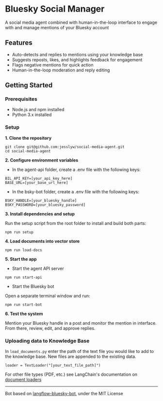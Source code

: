 # Bluesky Social Manager

A social media agent combined with human-in-the-loop interface to engage with and manage mentions of your Bluesky account


## Features

- Auto-detects and replies to mentions using your knowledge base
- Suggests reposts, likes, and highlights feedback for engagement
- Flags negative mentions for quick action
- Human-in-the-loop moderation and reply editing


## Getting Started

### Prerequisites

- Node.js and npm installed
- Python 3.x installed


### Setup

**1. Clone the repository**

```
git clone git@github.com:jesslyw/social-media-agent.git
cd social-media-agent
```

**2. Configure environment variables**

- In the agent-api folder, create a .env file with the following keys:

```
BIL_API_KEY=[your_api_key_here]
BASE_URL=[your_base_url_here]
```

- In the bsky-bot folder, create a .env file with the following keys:

```
BSKY_HANDLE=[your_bluesky_handle]
BSKY_PASSWORD=[your_bluesky_password]
```

**3. Install dependencies and setup**

Run the setup script from the root folder to install and build both parts:

`npm run setup`

**4. Load documents into vector store**

`npm run load-docs`

**5. Start the app**

- Start the agent API server

`npm run start-api`

- Start the Bluesky bot

Open a separate terminal window and run:

`npm run start-bot`

**6. Test the system**

Mention your Bluesky handle in a post and monitor the mention in interface. From there, review, edit, and approve replies.

### Uploading data to Knowledge Base

In `load_documents.py` enter the path of the text file you would like to add to the knowledge base. New files are appended to the existing data.

`loader = TextLoader("[your_text_file_path]")`

For other file types (PDF, etc.) see LangChain's documentation on [document loaders](https://python.langchain.com/api_reference/community/document_loaders.html)

---

Bot based on [langflow-bluesky-bot](https://github.com/philnash/langflow-bluesky-bot), under the MIT License

